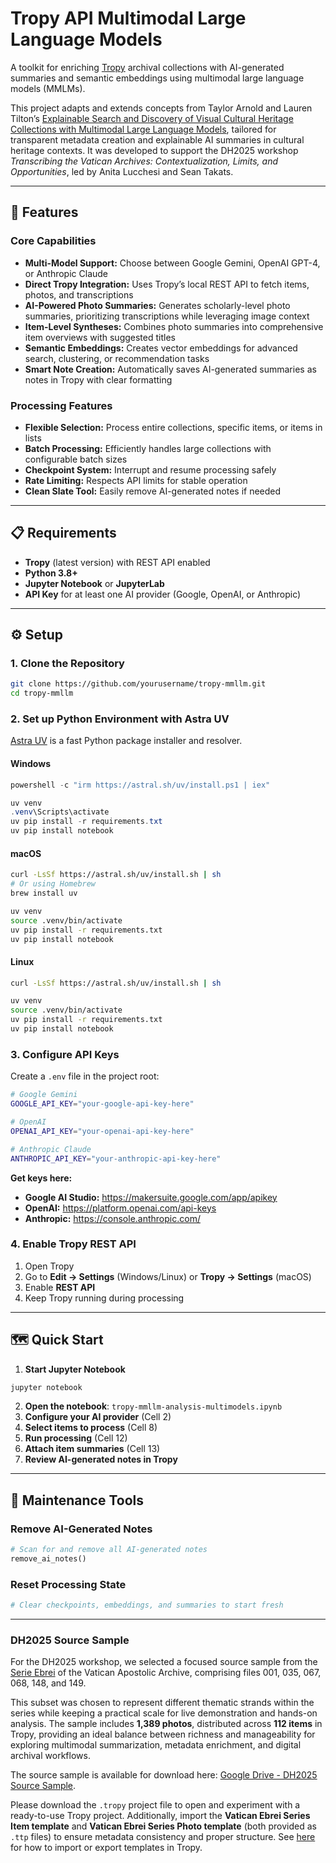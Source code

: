 
# Tropy API Multimodal Large Language Models

A toolkit for enriching [Tropy](https://tropy.org) archival collections with AI-generated summaries and semantic embeddings using multimodal large language models (MMLMs).

This project adapts and extends concepts from Taylor Arnold and Lauren Tilton’s [Explainable Search and Discovery of Visual Cultural Heritage Collections with Multimodal Large Language Models](https://2024.computational-humanities-research.org/papers/paper28/), tailored for transparent metadata creation and explainable AI summaries in cultural heritage contexts. It was developed to support the DH2025 workshop *Transcribing the Vatican Archives: Contextualization, Limits, and Opportunities*, led by Anita Lucchesi and Sean Takats.

---

## 🚀 Features

### Core Capabilities
* **Multi-Model Support:** Choose between Google Gemini, OpenAI GPT-4, or Anthropic Claude
* **Direct Tropy Integration:** Uses Tropy’s local REST API to fetch items, photos, and transcriptions
* **AI-Powered Photo Summaries:** Generates scholarly-level photo summaries, prioritizing transcriptions while leveraging image context
* **Item-Level Syntheses:** Combines photo summaries into comprehensive item overviews with suggested titles
* **Semantic Embeddings:** Creates vector embeddings for advanced search, clustering, or recommendation tasks
* **Smart Note Creation:** Automatically saves AI-generated summaries as notes in Tropy with clear formatting

### Processing Features
* **Flexible Selection:** Process entire collections, specific items, or items in lists
* **Batch Processing:** Efficiently handles large collections with configurable batch sizes
* **Checkpoint System:** Interrupt and resume processing safely
* **Rate Limiting:** Respects API limits for stable operation
* **Clean Slate Tool:** Easily remove AI-generated notes if needed

---

## 📋 Requirements

* **Tropy** (latest version) with REST API enabled
* **Python 3.8+**
* **Jupyter Notebook** or **JupyterLab**
* **API Key** for at least one AI provider (Google, OpenAI, or Anthropic)

---

## ⚙️ Setup

### 1. Clone the Repository

```bash
git clone https://github.com/yourusername/tropy-mmllm.git
cd tropy-mmllm
```

### 2. Set up Python Environment with Astra UV

[Astra UV](https://github.com/astral-sh/uv) is a fast Python package installer and resolver.

#### **Windows**

```powershell
powershell -c "irm https://astral.sh/uv/install.ps1 | iex"

uv venv
.venv\Scripts\activate
uv pip install -r requirements.txt
uv pip install notebook
```

#### **macOS**

```bash
curl -LsSf https://astral.sh/uv/install.sh | sh
# Or using Homebrew
brew install uv

uv venv
source .venv/bin/activate
uv pip install -r requirements.txt
uv pip install notebook
```

#### **Linux**

```bash
curl -LsSf https://astral.sh/uv/install.sh | sh

uv venv
source .venv/bin/activate
uv pip install -r requirements.txt
uv pip install notebook
```

### 3. Configure API Keys

Create a `.env` file in the project root:

```bash
# Google Gemini
GOOGLE_API_KEY="your-google-api-key-here"

# OpenAI
OPENAI_API_KEY="your-openai-api-key-here"

# Anthropic Claude
ANTHROPIC_API_KEY="your-anthropic-api-key-here"
```

**Get keys here:**
- **Google AI Studio:** https://makersuite.google.com/app/apikey
- **OpenAI:** https://platform.openai.com/api-keys
- **Anthropic:** https://console.anthropic.com/

### 4. Enable Tropy REST API

1. Open Tropy
2. Go to **Edit → Settings** (Windows/Linux) or **Tropy → Settings** (macOS)
3. Enable **REST API**
4. Keep Tropy running during processing

---

## 🗺️ Quick Start

1. **Start Jupyter Notebook**

```bash
jupyter notebook
```

2. **Open the notebook**: `tropy-mmllm-analysis-multimodels.ipynb`
3. **Configure your AI provider** (Cell 2)
4. **Select items to process** (Cell 8)
5. **Run processing** (Cell 12)
6. **Attach item summaries** (Cell 13)
7. **Review AI-generated notes in Tropy**

---

## 🧹 Maintenance Tools

### Remove AI-Generated Notes

```python
# Scan for and remove all AI-generated notes
remove_ai_notes()
```

### Reset Processing State

```python
# Clear checkpoints, embeddings, and summaries to start fresh
```

---


### DH2025 Source Sample

For the DH2025 workshop, we selected a focused source sample from the [Serie Ebrei](https://www.vatican.va/roman_curia/secretariat_state/sezione-rapporti-stati/archivio-storico/serie-ebrei/serie-ebrei_it.html) of the Vatican Apostolic Archive, comprising files 001, 035, 067, 068, 148, and 149.

This subset was chosen to represent different thematic strands within the series while keeping a practical scale for live demonstration and hands-on analysis. The sample includes **1,389 photos**, distributed across **112 items** in Tropy, providing an ideal balance between richness and manageability for exploring multimodal summarization, metadata enrichment, and digital archival workflows.

The source sample is available for download here: [Google Drive - DH2025 Source Sample](https://drive.google.com/drive/folders/1FHK9q-j9ZpsWKCXxaBkuaxjUc3nIIxn4?usp=sharing).  

Please download the `.tropy` project file to open and experiment with a ready-to-use Tropy project. Additionally, import the **Vatican Ebrei Series Item template** and **Vatican Ebrei Series Photo template** (both provided as `.ttp` files) to ensure metadata consistency and proper structure. See [here](https://docs.tropy.org/in-the-template-editor/export-import-templates) for how to import or export templates in Tropy.
